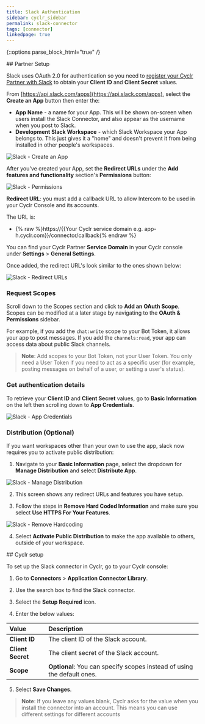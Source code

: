 ```yaml
---
title: Slack Authentication
sidebar: cyclr_sidebar
permalink: slack-connector
tags: [connector]
linkedpage: true
---
```

{::options parse_block_html="true" /}
<section class="card">
## Partner Setup

Slack uses OAuth 2.0 for authentication so you need to [register your Cyclr Partner with Slack](https://api.slack.com/apps) to obtain your **Client ID** and **Client Secret** values.

From [https://api.slack.com/apps](https://api.slack.com/apps), select the **Create an App** button then enter the:
*  **App Name** - a name for your App.  This will be shown on-screen when users install the Slack Connector, and also appear as the username when you post to Slack.
*  **Development Slack Workspace** - which Slack Workspace your App belongs to.  This just gives it a "home" and doesn't prevent it from being installed in other people's workspaces.

![Slack - Create an App](./images/slack-create-an-app.png)

After you've created your App, set the **Redirect URLs** under the **Add features and functionality** section's **Permissions** button:

![Slack - Permissions](./images/slack-permissions.png)

**Redirect URL**: you must add a callback URL to allow Intercom to be used in your Cyclr Console and its accounts.

The URL is:

*   {% raw %}https://{{Your Cyclr service domain e.g. app-h.cyclr.com}}/connector/callback{% endraw %}

You can find your Cyclr Partner **Service Domain** in your Cyclr console under **Settings** > **General Settings**.

Once added, the redirect URL's look similar to the ones shown below:

![Slack - Redirect URLs](./images/slack-redirect-urls.png)
### Request Scopes
Scroll down to the Scopes section and click to **Add an OAuth Scope**. Scopes can be modified at a later stage by navigating to the **OAuth & Permissions** sidebar.

For example, if you add the `chat:write` scope to your Bot Token, it allows your app to post messages. If you add the `channels:read`, your app can access data about public Slack channels.

>  **Note**: Add scopes to your Bot Token, not your User Token. You only need a User Token if you need to act as a specific user (for example, posting messages on behalf of a user, or setting a user's status).

### Get authentication details

To retrieve your **Client ID** and **Client Secret** values, go to **Basic Information** on the left then scrolling down to **App Credentials**.

![Slack - App Credentials](./images/slack-app-credentials.png)

### Distribution (Optional)
If you want workspaces other than your own to use the app, slack now requires you to activate public distribution:

1.  Navigate to your **Basic Information** page, select the dropdown for **Manage Distribution** and select **Distribute App**. 

  ![Slack - Manage Distribution](./images/slack-manage-distribution.png)

2.  This screen shows any redirect URLs and features you have setup. 

3.  Follow the steps in **Remove Hard Coded Information** and make sure you select **Use HTTPS For Your Features**.

  ![Slack - Remove Hardcoding](./images/slack-remove-hardcoding.png)

4.  Select **Activate Public Distribution** to make the app available to others, outside of your workspace.
</section>
<section class="card">
## Cyclr setup

To set up the Slack connector in Cyclr, go to your Cyclr console:

1. Go to **Connectors** > **Application Connector Library**.

2. Use the search box to find the Slack connector.

3. Select the **Setup Required** icon.

4. Enter the below values:

| Value              | Description                                 |
| :----------------- | :------------------------------------------ |
| **Client ID**   | The client ID of the Slack account.                               |
| **Client Secret**   | The client secret of the Slack account.                             |
| **Scope**| **Optional**: You can specify scopes instead of using the default ones.       |

5. Select **Save Changes**.

> **Note**: If you leave any values blank, Cyclr asks for the value when you install the connector into an account. This means you can use different settings for different accounts
</section>
